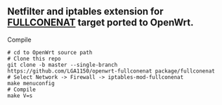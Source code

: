 ## Netfilter and iptables extension for [FULLCONENAT](https://github.com/Chion82/netfilter-full-cone-nat) target ported to OpenWrt.

Compile
```
# cd to OpenWrt source path
# Clone this repo
git clone -b master --single-branch https://github.com/LGA1150/openwrt-fullconenat package/fullconenat
# Select Network -> Firewall -> iptables-mod-fullconenat
make menuconfig
# Compile
make V=s
```
